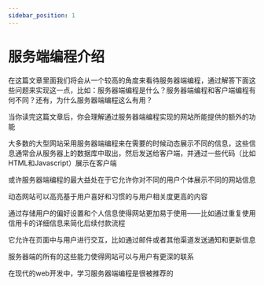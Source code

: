 ```yaml
---
sidebar_position: 1
---
```


# 服务端编程介绍

在这篇文章里面我们将会从一个较高的角度来看待服务器端编程，通过解答下面这些问题来实现这一点，比如：服务器端编程是什么？服务器端编程和客户端编程有何不同？还有，为什么服务器端编程这么有用？

当你读完这篇文章后，你会理解通过服务器端编程实现的网站所能提供的额外的功能

大多数的大型网站采用服务器端编程来在需要的时候动态展示不同的信息，这些信息通常会从服务器上的数据库中取出，然后发送给客户端，并通过一些代码（比如HTML和Javascript）展示在客户端

或许服务器端编程的最大益处在于它允许你对不同的用户个体展示不同的网站信息

动态网站可以高亮基于用户喜好和习惯的与用户相关度更高的内容

通过存储用户的偏好设置和个人信息使得网站更加易于使用——比如通过重复使用信用卡的详细信息来简化后续付款流程

它允许在页面中与用户进行交互，比如通过邮件或者其他渠道发送通知和更新信息

服务器端的所有的这些能力使得网站可以与用户有更深的联系

在现代的web开发中，学习服务器端编程是很被推荐的